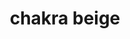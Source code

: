 ---
title: "chakra beige"
index: "4458"
size: "312cm x 152cm x 20mm"
description: "Powierzchnie kwarcowe są łatwe do czyszczenia i mają na celu poprawienie jakości życia. Są zawsze higieniczne ze względu na swoją odporną na plamy strukturę i wymagają bardzo małej konserwacji. Nie potrzebują żadnych chemicznych środków ochronnych ani środków do polerowania, ponieważ chronią swój naturalny błyszczący wygląd przez długi czas."
thumbnail: ../../assets/images/surfaces/chakra-beige-4458/chakra-beige-thumbnail.jpg
featuredImage: ../../assets/images/surfaces/chakra-beige-4458/chakra-beige-featured.jpg
---